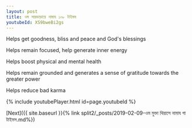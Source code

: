 ```yaml
---
layout: post
title: ওম সারভাড়ায়ে নামায ১০৮ টাইমস
youtubeId: XS9bweBi2gs
---
```

 
 
Helps get goodness, bliss and peace and God's blessings
 
Helps remain focused, help generate inner energy 
 
Helps boost physical and mental health 
 
Helps remain grounded and generates a sense of gratitude towards the greater power 
 
Helps reduce bad karma
 
 
 
 


{% include youtubePlayer.html id=page.youtubeId %}
 
[Next]({{ site.baseurl }}{% link  split2/_posts/2019-02-09-ওম মুক্তা থিয়াসে নামায গা টাইমস.md%})
 
